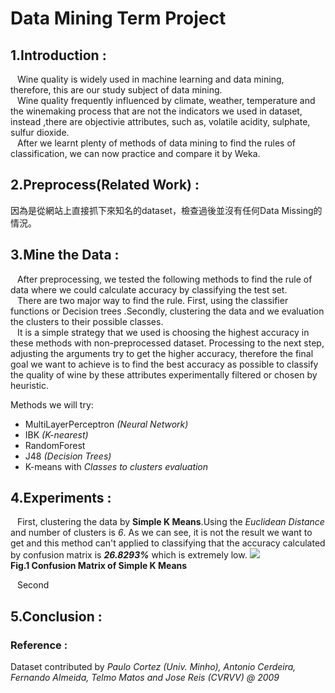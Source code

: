 # Data Mining Term Project

## 1.**Introduction** :
&ensp; Wine quality is widely used in machine learning and data mining, therefore, this are our study subject of data mining.  
&ensp; Wine quality frequently influenced by climate, weather, temperature and the winemaking process that are not the indicators we used in dataset, instead ,there are objectivie attributes, such as, volatile acidity, sulphate, sulfur dioxide.  
&ensp; After we learnt plenty of methods of data mining to find the rules of classification, we can now practice and compare it by Weka.

## 2.**Preprocess(Related Work)** :
因為是從網站上直接抓下來知名的dataset，檢查過後並沒有任何Data Missing的情況。

## 3.**Mine the Data** :
&ensp; After preprocessing, we tested the following methods to find the rule of data where we could calculate accuracy by classifying the test set.  
&ensp; There are two major way to find the rule. First, using the classifier functions or Decision trees .Secondly, clustering the data and we evaluation the clusters to their possible classes.  
&ensp; It is a simple strategy that we used is choosing the highest accuracy in these methods with non-preprocessed dataset. Processing to the next step, adjusting the arguments try to get the higher accuracy, therefore the final goal we want to achieve is to find the best accuracy as possible to classify the quality of wine by these attributes experimentally filtered or chosen by heuristic.


Methods we will try:
  * MultiLayerPerceptron *(Neural Network)*
  * IBK *(K-nearest)*
  * RandomForest
  * J48 *(Decision Trees)*
  * K-means with *Classes to clusters evaluation*  

## 4.**Experiments** :
&ensp; First, clustering the data by **Simple K Means**.Using the *Euclidean Distance* and number of clusters is *6*. As we can see, it is not the result we want to get and this method can't applied to classifying that the accuracy calculated by confusion matrix is ***26.8293%*** which is extremely low.
![](https://i.imgur.com/QLxUJzv.png)  
**Fig.1 Confusion Matrix of Simple K Means**

&ensp; Second

## 5.**Conclusion** :


### **Reference** :
Dataset contributed by *Paulo Cortez (Univ. Minho), Antonio Cerdeira, Fernando Almeida, Telmo Matos and Jose Reis (CVRVV) @ 2009*
